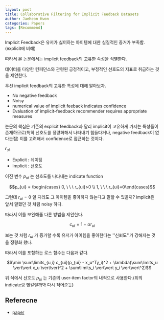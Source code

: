 ```yaml
---
layout: post
title: Collaborative Filtering for Implicit Feedback Datasets
author: Jaeheon Kwon
categories: Papers
tags: [Recommend]
---
```




Implicit Feedback은 유저가 싫어하는 아이템에 대한 실질적인 증거가 부족함.(explicit에 비해)

따라서 본 논문에서는 implicit feedback의 고유한 속성을 식별한다.

데이터를 다양한 컨피던스와 관련된 긍정적이고, 부정적인 선호도의 지표로 취급하는 것을 제안한다.

우선 implicit feedback의 고유한 특성에 대해 알아보자.

- No negative feedback
- Noisy
- numerical value of implicit feeback indicates confidence
- Evaluation of implicit-feedback recommender requires appropriate measures

논문의 핵심은 기존의 explicit feedback과 달리 implicit이 고유하게 가지는 특성들이 존재하므로(특히 선호도를 정량화해서 나타내기 힘들다거나, negative feedback이 없다는점) 이를 고려해서 confidence로 접근하는 것이다.

$r_{ui}$

- Explicit : 레이팅
- Implicit : 선호도

이진 변수 $p_{ui}$ 는 선호도를 나타내는 indicate function

$$p_{ui} = \begin{cases} 0, \ \ \ r_{ui}>0  \\ 1, \ \ \ r_{ui}=0\end{cases}$$

그런데 $r_{ui} = 0$ 일 지라도 그 아이템을 좋아하지 않는다고 말할 수 있을까? implicit은 앞서 말했던 것 처럼 noisy 하다.

따라서 이를 보완해줄 다른 방법을 제안한다.

$$c_{ui} = 1 + \alpha r_{ui}$$

보는 것 처럼 $r_{ui}$ 가 증가할 수록 유저가 아이템을 좋아한다는 ''신뢰도''가 강해지는 것을 정량화 했다.

따라서 이를 포함하는 로스 함수는 다음과 같다.

$$\min \sum\limits_{u,i} c_{ui}(p_{ui} - x_u^Ty_i)^2 + \lambda(\sum\limits_u \vert\vert x_u \vert\vert^2 + \sum\limits_i \vert\vert y_i \vert\vert^2)$$

위 식에서  선호도 $p_{ui}$ 는 기존의 user-item factor의 내적으로 사용한다.(위의 indicate랑 헷갈릴까봐 다시 적어준듯)



## Referecne

- [paper](http://yifanhu.net/PUB/cf.pdf)



